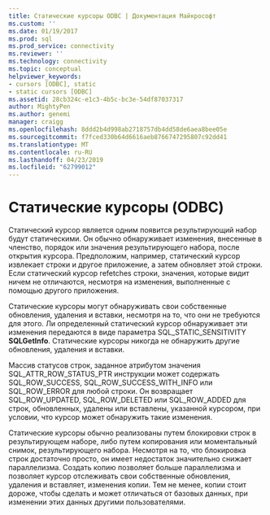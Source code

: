 ```yaml
---
title: Статические курсоры ODBC | Документация Майкрософт
ms.custom: ''
ms.date: 01/19/2017
ms.prod: sql
ms.prod_service: connectivity
ms.reviewer: ''
ms.technology: connectivity
ms.topic: conceptual
helpviewer_keywords:
- cursors [ODBC], static
- static cursors [ODBC]
ms.assetid: 28cb324c-e1c3-4b5c-bc3e-54df87037317
author: MightyPen
ms.author: genemi
manager: craigg
ms.openlocfilehash: 8ddd2b4d998ab2718757db4dd58de6aea8bee05e
ms.sourcegitcommit: f7fced330b64d6616aeb8766747295807c92dd41
ms.translationtype: MT
ms.contentlocale: ru-RU
ms.lasthandoff: 04/23/2019
ms.locfileid: "62799012"
---
```

# <a name="odbc-static-cursors"></a>Статические курсоры (ODBC)
Статический курсор является одним появится результирующий набор будут статическими. Он обычно обнаруживает изменения, внесенные в членство, порядок или значения результирующего набора, после открытия курсора. Предположим, например, статический курсор извлекает строки и другое приложение, а затем обновляет этой строки. Если статический курсор refetches строки, значения, которые видит ничем не отличаются, несмотря на изменения, выполненные с помощью другого приложения.  
  
 Статические курсоры могут обнаруживать свои собственные обновления, удаления и вставки, несмотря на то, что они не требуются для этого. Ли определенный статический курсор обнаруживает эти изменения передаются в виде параметра SQL_STATIC_SENSITIVITY **SQLGetInfo**. Статические курсоры никогда не обнаружить другие обновления, удаления и вставки.  
  
 Массив статусов строк, заданное атрибутом значения SQL_ATTR_ROW_STATUS_PTR инструкции может содержать SQL_ROW_SUCCESS, SQL_ROW_SUCCESS_WITH_INFO или SQL_ROW_ERROR для любой строки. Он возвращает SQL_ROW_UPDATED, SQL_ROW_DELETED или SQL_ROW_ADDED для строк, обновленных, удалены или вставлены, указанной курсором, при условии, что курсор может обнаружить такие изменения.  
  
 Статические курсоры обычно реализованы путем блокировки строк в результирующем наборе, либо путем копирования или моментальный снимок, результирующего набора. Несмотря на то, что блокировка строк достаточно просто, он имеет недостаток значительно снижает параллелизма. Создать копию позволяет больше параллелизма и позволяет курсор отслеживать свои собственные обновления, удаления и вставляет, изменения копии. Тем не менее, копии стоит дороже, чтобы сделать и может отличаться от базовых данных, при изменении этих данных другими пользователями.
